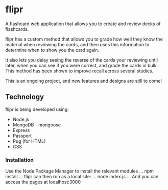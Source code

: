 # flipr
A flashcard web application that allows you to create and review decks of flashcards. 

flipr has a custom method that allows you to grade how well they know the material when reviewing the cards, and then uses this information to determine when to show you the card again.

It also lets you delay seeing the reverse of the cards your reviewing until later, when you can see if you were correct, and grade the cards in bulk. This method has been shown to improve recall across several studies. 

This is an ongoing project, and new features and designs are still to come!

## Technology 
flipr is being developed using: 
* Node.js 
* MongoDB - mongoose 
* Express 
* Passport 
* Pug (for HTML)
* CSS 

### Installation 
Use the Node Package Manager to install the relevant modules 
...
npm install 
...
flipr can then run as a local site: 
...
node index.js 
...
And you can access the pages at localhost:3000 





